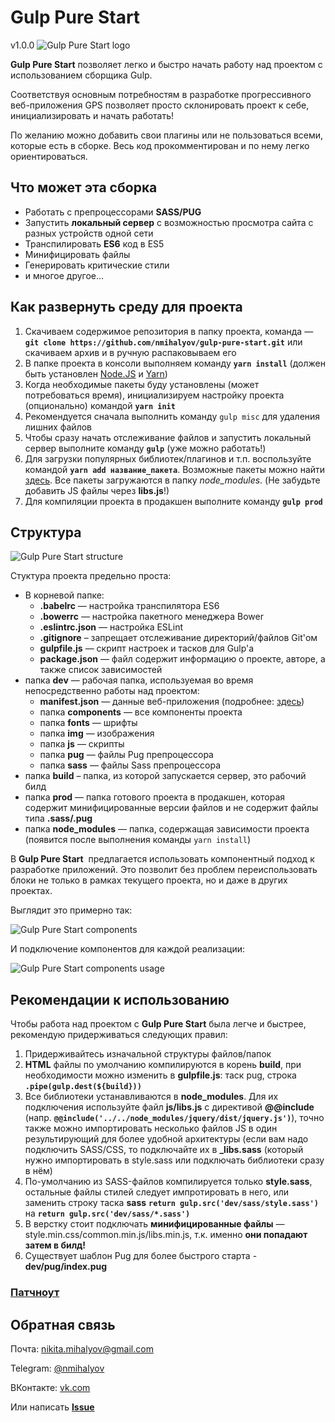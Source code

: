 # Gulp Pure Start

v1.0.0
![Gulp Pure Start logo](https://drive.google.com/uc?export=view&id=0B7lALWrgWMxpWkJ6a09MdnVYdmc)

**Gulp Pure Start** позволяет легко и быстро начать работу над проектом с использованием сборщика Gulp.

Соответствуя основным потребностям в разработке прогрессивного веб-приложения GPS позволяет просто склонировать проект к себе, инициализировать и начать работать!

По желанию можно добавить свои плагины или не пользоваться всеми, которые есть в сборке. Весь код прокомментирован и по нему легко ориентироваться.

## Что может эта сборка
 + Работать с препроцессорами **SASS/PUG**
 + Запустить **локальный сервер** с возможностью просмотра сайта с разных устройств одной сети
 + Транспилировать **ES6** код в ES5
 + Минифицировать файлы
 + Генерировать критические стили
 + и многое другое...

## Как развернуть среду для проекта
 1. Скачиваем содержимое репозитория в папку проекта, команда — **`git clone https://github.com/nmihalyov/gulp-pure-start.git`** или скачиваем архив и в ручную распаковываем его
 2. В папке проекта в консоли выполняем команду **`yarn install`** (должен быть установлен [Node.JS](https://nodejs.org/en/) и [Yarn](https://yarnpkg.com/))
 3. Когда необходимые пакеты буду установлены (может потребоваться время), инициализируем настройку проекта (опционально) командой **`yarn init`**
 4. Рекомендуется сначала выполнить команду `gulp misc` для удаления лишних файлов
 5. Чтобы сразу начать отслеживание файлов и запустить локальный сервер выполните команду **`gulp`** (уже можно работать!)
 6. Для загрузки популярных библиотек/плагинов и т.п. воспользуйте командой **`yarn add название_пакета`**. Возможные пакеты можно найти [здесь](https://yarnpkg.com/en/packages). Все пакеты загружаются в папку *node_modules*. (Не забудьте добавить JS файлы через **libs.js**!)
 7. Для компиляции проекта в продакшен выполните команду **`gulp prod`**

## Структура
 ![Gulp Pure Start structure](https://drive.google.com/uc?export=view&id=0B7lALWrgWMxpMGRPWGRhZnEwR28)

Стуктура проекта предельно проста:
 + В корневой папке:
   + **.babelrc** — настройка транспилятора ES6
   + **.bowerrc** — настройка пакетного менеджера Bower
   + **.eslintrc.json** — настройка ESLint
   + **.gitignore** – запрещает отслеживание директорий/файлов Git'ом
   + **gulpfile.js** — скрипт настроек и тасков для Gulp'а
   + **package.json** — файл содержит информацию о проекте, авторе, а также список зависимостей
 + папка **dev** — рабочая папка, используемая во время непосредственно работы над проектом:
   + **manifest.json** — данные веб-приложения (подробнее: [здесь](https://developer.mozilla.org/ru/Add-ons/WebExtensions/manifest.json))
   + папка **components** — все компоненты проекта
   + папка **fonts** — шрифты
   + папка **img** — изображения
   + папка **js** — скрипты
   + папка **pug** — файлы Pug препроцессора
   + папка **sass** — файлы Sass препроцессора
 + папка **build** – папка, из которой запускается сервер, это рабочий билд
 + папка **prod** — папка готового проекта в продакшен, которая содержит минифицированные версии файлов и не содержит файлы типа **.sass/.pug**
 + папка **node_modules** — папка, содержащая зависимости проекта (появится после выполнения команды `yarn install`)

В **Gulp Pure Start**  предлагается использовать компонентный подход к разработке приложений. Это позволит без проблем переиспользовать блоки не только в рамках текущего проекта, но и даже в других проектах.

Выглядит это примерно так:

![Gulp Pure Start components](https://drive.google.com/uc?export=view&id=0B7lALWrgWMxpd0Y4dnRnZXMwYmc)

И подключение компонентов для каждой реализации:

![Gulp Pure Start components usage](https://drive.google.com/uc?export=view&id=0B7lALWrgWMxpR1pBc01oejg5N3c)

## Рекомендации к использованию
Чтобы работа над проектом с **Gulp Pure Start** была легче и быстрее, рекомендую придерживаться следующих правил:
1. Придерживайтесь изначальной структуры файлов/папок
2. **HTML** файлы по умолчанию компилируются в корень **build**, при необходимости можно изменить в  **gulpfile.js**: таск pug, строка **`.pipe(gulp.dest(${build}))`**
3. Все библиотеки устанавливаются в **node_modules**. Для их подключения используйте файл **js/libs.js** c директивой **@@include** (напр. **`@@include('../../node_modules/jquery/dist/jquery.js')`**), точно также можно импортировать несколько файлов JS в один результирующий для более удобной архитектуры (eсли вам надо подключить SASS/CSS, то подключайте их в **_libs.sass** (который нужно импортировать в style.sass или подключать библиотеки сразу в нём)
4. По-умолчанию из SASS-файлов компилируется только **style.sass**, остальные файлы стилей следует импротировать в него, или заменить строку таска **sass** **`return gulp.src('dev/sass/style.sass')`** на **`return gulp.src('dev/sass/*.sass')`**
5. В верстку стоит подключать **минифицированные файлы** — style.min.css/common.min.js/libs.min.js, т.к. именно **они попадают затем в билд!**
6. Существует шаблон Pug для более быстрого старта - **dev/pug/index.pug**

### [Патчноут](https://github.com/nmihalyov/gulp-pure-start/blob/master/changelog.md)

## Обратная связь
Почта: [nikita.mihalyov@gmail.com](mailto:nikita.mihalyov@gmail.com)

Telegram: [@nmihalyov](http://t.me/nmihalyov)

ВКонтакте: [vk.com](https://vk.com/nmihalyov)

Или написать **[Issue](https://github.com/nmihalyov/gulp-pure-start/issues/new)**
